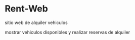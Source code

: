 # Rent-Web
sitio web de alquiler vehiculos

mostrar vehiculos disponibles y realizar reservas de alquiler 
